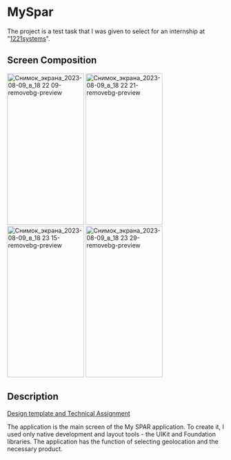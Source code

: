 # MySpar
The project is a test task that I was given to select for an internship at "[1221systems](https://1221systems.ru/)".

## Screen Composition
<img width="178" height="350" alt="Снимок_экрана_2023-08-09_в_18 22 09-removebg-preview" src="/Users/elinakarapetan/Desktop/screen_1.png">
<img width="178" height="350" alt="Снимок_экрана_2023-08-09_в_18 22 21-removebg-preview" src="/Users/elinakarapetan/Desktop/screen_2.png">
<img width="178" height="350" alt="Снимок_экрана_2023-08-09_в_18 23 15-removebg-preview" src="/Users/elinakarapetan/Desktop/screen_3.png">
<img width="178" height="350" alt="Снимок_экрана_2023-08-09_в_18 23 29-removebg-preview" src="/Users/elinakarapetan/Desktop/screen_4.png">

## Description
[Design template and Technical Assignment](https://docs.google.com/document/d/1C-YxRFd_na_JsJaIJ68PGwFPgoaKaZEZgHG-AGuULtw/edit#heading=h.z9cs981zhaki)

The application is the main screen of the My SPAR application.
To create it, I used only native development and layout tools - the UIKit and Foundation libraries. The application has the function of selecting geolocation and the necessary product.
